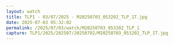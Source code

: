 ```yaml
---
layout: watch
title: TLP1 - 03/07/2025 - M20250703_053202_TLP_1T.jpg
date: 2025-07-03 05:32:02
permalink: /2025/07/03/watch/M20250703_053202_TLP_1
capture: TLP1/2025/202507/20250702/M20250703_053202_TLP_1T.jpg
---
```

